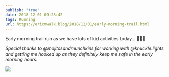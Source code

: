 ```yaml
---
publish: "true"
date: 2018-12-01 09:28:42
tags: Running
url: https://ericmwalk.blog/2018/12/01/early-morning-trail.html
---
```


Early morning trail run as we have lots of kid activities today... 🏀🏒💃

*Special thanks to @mojitosandmunchkins for working with @knuckle.lights and getting me hooked up as they definitely keep me safe in the early morning hours.*

![](https://ericmwalk.blog/uploads/2022/c7f3a4ba83.jpg)
